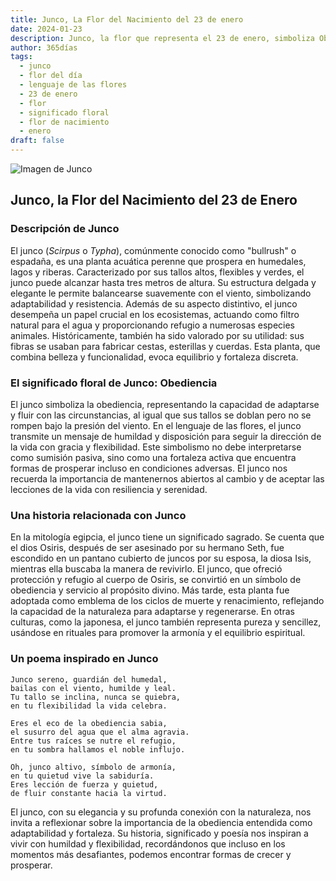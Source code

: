 ```yaml
---
title: Junco, La Flor del Nacimiento del 23 de enero
date: 2024-01-23
description: Junco, la flor que representa el 23 de enero, simboliza Obediencia. Descubre su fascinante historia, significado en el lenguaje de las flores y una poesía que celebra su belleza.
author: 365días
tags:
  - junco
  - flor del día
  - lenguaje de las flores
  - 23 de enero
  - flor
  - significado floral
  - flor de nacimiento
  - enero
draft: false
---
```



![Imagen de Junco](https://cdn.pixabay.com/photo/2015/07/13/16/03/reeds-843366_640.jpg#center)


## Junco, la Flor del Nacimiento del 23 de Enero

### Descripción de Junco

El junco (_Scirpus_ o _Typha_), comúnmente conocido como "bullrush" o espadaña, es una planta acuática perenne que prospera en humedales, lagos y riberas. Caracterizado por sus tallos altos, flexibles y verdes, el junco puede alcanzar hasta tres metros de altura. Su estructura delgada y elegante le permite balancearse suavemente con el viento, simbolizando adaptabilidad y resistencia. Además de su aspecto distintivo, el junco desempeña un papel crucial en los ecosistemas, actuando como filtro natural para el agua y proporcionando refugio a numerosas especies animales. Históricamente, también ha sido valorado por su utilidad: sus fibras se usaban para fabricar cestas, esterillas y cuerdas. Esta planta, que combina belleza y funcionalidad, evoca equilibrio y fortaleza discreta.

### El significado floral de Junco: Obediencia

El junco simboliza la obediencia, representando la capacidad de adaptarse y fluir con las circunstancias, al igual que sus tallos se doblan pero no se rompen bajo la presión del viento. En el lenguaje de las flores, el junco transmite un mensaje de humildad y disposición para seguir la dirección de la vida con gracia y flexibilidad. Este simbolismo no debe interpretarse como sumisión pasiva, sino como una fortaleza activa que encuentra formas de prosperar incluso en condiciones adversas. El junco nos recuerda la importancia de mantenernos abiertos al cambio y de aceptar las lecciones de la vida con resiliencia y serenidad.

### Una historia relacionada con Junco

En la mitología egipcia, el junco tiene un significado sagrado. Se cuenta que el dios Osiris, después de ser asesinado por su hermano Seth, fue escondido en un pantano cubierto de juncos por su esposa, la diosa Isis, mientras ella buscaba la manera de revivirlo. El junco, que ofreció protección y refugio al cuerpo de Osiris, se convirtió en un símbolo de obediencia y servicio al propósito divino. Más tarde, esta planta fue adoptada como emblema de los ciclos de muerte y renacimiento, reflejando la capacidad de la naturaleza para adaptarse y regenerarse. En otras culturas, como la japonesa, el junco también representa pureza y sencillez, usándose en rituales para promover la armonía y el equilibrio espiritual.

### Un poema inspirado en Junco

```
Junco sereno, guardián del humedal,  
bailas con el viento, humilde y leal.  
Tu tallo se inclina, nunca se quiebra,  
en tu flexibilidad la vida celebra.  

Eres el eco de la obediencia sabia,  
el susurro del agua que el alma agravia.  
Entre tus raíces se nutre el refugio,  
en tu sombra hallamos el noble influjo.  

Oh, junco altivo, símbolo de armonía,  
en tu quietud vive la sabiduría.  
Eres lección de fuerza y quietud,  
de fluir constante hacia la virtud.  
```

El junco, con su elegancia y su profunda conexión con la naturaleza, nos invita a reflexionar sobre la importancia de la obediencia entendida como adaptabilidad y fortaleza. Su historia, significado y poesía nos inspiran a vivir con humildad y flexibilidad, recordándonos que incluso en los momentos más desafiantes, podemos encontrar formas de crecer y prosperar.
